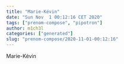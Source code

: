 ```yaml
---
title: "Marie-Kévin"
date: "Sun Nov  1 00:12:16 CET 2020"
tags: ["prenom-compose", "pipotron"]
author: m1ch3l
categories: ["generated"]
slug: "prenom-compose/2020-11-01-00:12:16"
---
```


Marie-Kévin

